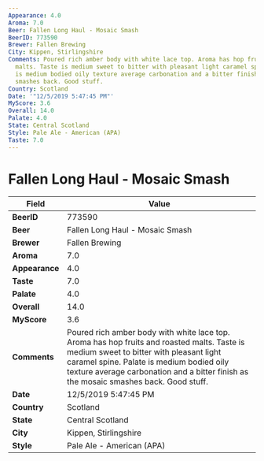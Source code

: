 ```yaml
---
Appearance: 4.0
Aroma: 7.0
Beer: Fallen Long Haul - Mosaic Smash
BeerID: 773590
Brewer: Fallen Brewing
City: Kippen, Stirlingshire
Comments: Poured rich amber body with white lace top. Aroma has hop fruits and roasted
  malts. Taste is medium sweet to bitter with pleasant light caramel spine. Palate
  is medium bodied oily texture average carbonation and a bitter finish as the mosaic
  smashes back. Good stuff.
Country: Scotland
Date: '"12/5/2019 5:47:45 PM"'
MyScore: 3.6
Overall: 14.0
Palate: 4.0
State: Central Scotland
Style: Pale Ale - American (APA)
Taste: 7.0
---
```


# Fallen Long Haul - Mosaic Smash

| Field         | Value |
|---------------|-------|
| **BeerID** | 773590 |
| **Beer** | Fallen Long Haul - Mosaic Smash |
| **Brewer** | Fallen Brewing |
| **Aroma** | 7.0 |
| **Appearance** | 4.0 |
| **Taste** | 7.0 |
| **Palate** | 4.0 |
| **Overall** | 14.0 |
| **MyScore** | 3.6 |
| **Comments** | Poured rich amber body with white lace top. Aroma has hop fruits and roasted malts. Taste is medium sweet to bitter with pleasant light caramel spine. Palate is medium bodied oily texture average carbonation and a bitter finish as the mosaic smashes back. Good stuff. |
| **Date** | 12/5/2019 5:47:45 PM |
| **Country** | Scotland |
| **State** | Central Scotland |
| **City** | Kippen, Stirlingshire |
| **Style** | Pale Ale - American (APA) |
